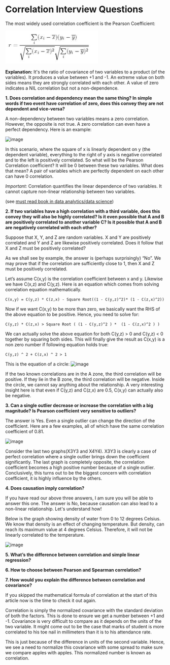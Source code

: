 # Correlation Interview Questions

The most widely used correlation coefficient is the Pearson Coefficient:

![pearson equation](../images/pearson.png)

**Explanation:** It's the ratio of covariance of two variables to a product (of the variables). It produces a value between +1 and -1. An extreme value on both sides means they are strongly correlated with each other. A value of zero indicates a NIL correlation but not a non-dependence.

**1. Does correlation and dependency mean the same thing? In simple words if two event have correlation of zero, does this convey they are not dependent and vice-versa?**

  A non-dependency between two variables means a zero correlation. However, the opposite is not true. A zero correlation can even have a perfect dependency. Here is an example:

  ![image]()

  In this scenario, where the square of x is linearly dependent on y (the dependent variable), everything to the right of y axis is negative correlated and to the left is positively correlated. So what will be the Pearson Correlation coefficient? It will be 0 between these two variables. What does that mean? A pair of variables which are perfectly dependent on each other can have 0 correlation.

  *Important:* Correlation quantifies the linear dependence of two variables. It cannot capture non-linear relationship between two variables.

  (see [must read book in data analytics/data science](https://www.analyticsvidhya.com/blog/2015/06/infographic-read-books-analytics-data-science/))

**2. If two variables have a high correlation with a third variable, does this convey they will also be highly correlated? Is it even possible that A and B are positively correlated to another variable C? Is it possible that A and B are negatively correlated with each other?**

  Suppose that X, Y, and Z are random variables. X and Y are positively correlated and Y and Z are likewise positively correlated. Does it follow that X and Z must be positively correlated?

  As we shall see by example, the answer is (perhaps surprisingly) “No”. We may prove that if the correlation are sufficiently close to 1, then X and Z must be positively correlated.

  Let’s assume C(x,y) is the correlation coefficient between x and y. Likewise we have C(x,z) and C(y,z). Here is an equation which comes from solving correlation equation mathematically.

   ```
   C(x,y) = C(y,z) * C(z,x) - Square Root((1 - C(y,z)^2)* (1 - C(z,x)^2))
   ```

   Now if we want C(x,y) to be more than zero, we  basically want the RHS of the above equation to be positive. Hence, you need to solve for:

   ```
   C(y,z) * C(z,x) > Square Root ( (1 - C(y,z)^2 ) *  (1 - C(z,x)^2 ) )
   ```

   We can actually solve the above equation for both C(y,z) > 0 and C(y,z) < 0 together by squaring both sides. This will finally give the result as C(x,y) is a non zero number if following equation holds true:

   ```
   C(y,z) ^ 2 + C(z,x) ^ 2 > 1
   ```
   This is the equation of a circle:
   ![image]()

   If the two known correlations are in the A zone, the third correlation will be positive. If they lie in the B zone, the third correlation will be negative. Inside the circle, we cannot say anything about the relationship. A very interesting insight here is that even if C(y,z) and C(z,x) are 0.5, C(x,y) can actually also be negative.

**3. Can a single outlier decrease or increase the correlation with a big magnitude? Is Pearson coefficient very sensitive to outliers?**

  The answer is Yes. Even a single outlier can change the direction of the coefficient. Here are a few examples, all of which have the same correlation coefficient of 0.81.

  ![image]()

  Consider the last two graphs(X3Y3 and X4Y4). X3Y3 is clearly a case of perfect correlation where a single outlier brings down the coefficient significantly. The last graph is completely opposite, the correlation coefficient becomes a high positive number because of a single outlier. Conclusively, this turns out to be the biggest concern with correlation coefficient, it is highly influence by the others.

**4. Does causation imply correlation?**

  If you have read our above three answers, I am sure you will be able to answer this one. The answer is No, because causation can also lead to a non-linear relationship. Let's understand how!

  Below is the graph showing density of water from 0 to 12 degrees Celsius. We know that density is an effect of changing temperature. But density, can reach its maximum value at 4 degrees Celsius. Therefore, it will not be linearly correlated to the temperature.

  ![image]()

**5. What’s the difference between correlation and simple linear regression?**

**6. How to choose between Pearson and Spearman correlation?**

**7. How would you explain the difference between correlation and covariance?**

  If you skipped the mathematical formula of correlation at the start of this article now is the time to check it out again.

  Correlation is simply the normalized covariance with the standard deviation of both the factors. This is done to ensure we get a number between +1 and -1. Covariance is very difficult to compare as it depends on the units of the two variable. It might come out to be the case that marks of student is more correlated to his toe nail in millimeters than it is to his attendance rate.

  This is just because of the difference in units of the second variable. Hence, we see a need to normalize this covariance with some spread to make sure we compare apples with apples. This normalized number is known as correlation.
